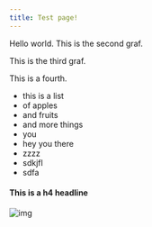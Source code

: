 ```yaml
---
title: Test page!
---
```


Hello world.
This is the second graf.

This is the third graf.




This is a fourth.


- this is a list
- of apples
- and fruits
- and more things
- you
- hey you there
- zzzz
- sdkjfl
- sdfa


#### This is a h4 headline

![img](http://placekitten.com/g/500/300)
